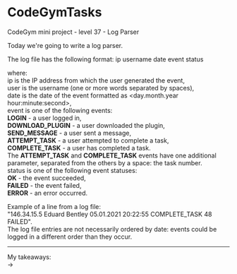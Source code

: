 # CodeGymTasks

 CodeGym mini project - level 37 - Log Parser
 
Today we're going to write a log parser.

The log file has the following format:
ip username date event status

where:<br>
ip is the IP address from which the user generated the event,<br>
user is the username (one or more words separated by spaces),<br>
date is the date of the event formatted as <day.month.year hour:minute:second>,<br>
event is one of the following events:<br>
<b>LOGIN</b> - a user logged in,<br>
<b>DOWNLOAD_PLUGIN</b> - a user downloaded the plugin,<br>
<b>SEND_MESSAGE</b> - a user sent a message,<br>
<b>ATTEMPT_TASK</b> - a user attempted to complete a task,<br>
<b>COMPLETE_TASK</b> - a user has completed a task.<br>
The <b>ATTEMPT_TASK</b> and <b>COMPLETE_TASK</b> events have one additional parameter, separated from the others by a space: the task number.<br>
status is one of the following event statuses:<br>
<b>OK</b> - the event succeeded,<br>
<b>FAILED</b> - the event failed,<br>
<b>ERROR</b> - an error occurred.<br>

Example of a line from a log file:<br>
"146.34.15.5 Eduard Bentley 05.01.2021 20:22:55 COMPLETE_TASK 48 FAILED".<br>
The log file entries are not necessarily ordered by date: events could be logged in a different order than they occur.<br>

__________________________________________________________
My takeaways: <br>
-> 
